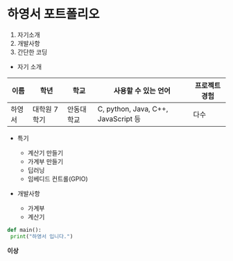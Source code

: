 # 하영서 포트폴리오
1. 자기소개
2. 개발사항
3. 간단한 코딩

* 자기 소개
 
이름|학년|학교|사용할 수 있는 언어|프로젝트 경험
---|---|---|---|---|
하영서|대학원 7학기|안동대학교|C, python, Java, C++, JavaScript 등|다수
+ 특기
  + 계산기 만들기
  + 가계부 만들기
  + 딥러닝
  + 임베디드 컨트롤(GPIO)
 
+ 개발사항
  + 가계부
  + 계산기

```python
def main():
 print("하영서 입니다.")
```

**이상**

